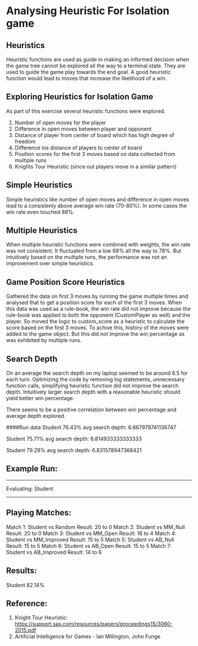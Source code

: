 # Analysing Heuristic For Isolation game

## Heuristics
Heuristic functions are used as guide in making an informed decision when the game tree cannot be explored all the way to a terminal state. They are used to guide the game play towards the end goal. A good heuristic function would lead to moves that increase the likelihood of a win. 

## Exploring Heuristics for Isolation Game
As part of this exercise several heuristic functions were explored. 
1. Number of open moves for the player
2. Difference in open moves between player and opponent
3. Distance of player from center of board which has high degree of freedom
4. Difference ins distance of players to center of board
5. Position scores for the first 3 moves based on data collected from multiple runs
6. Knights Tour Heuristic (since out players move in a similar pattern)

## Simple Heuristics
Simple heuristics like number of open moves and difference in open moves lead to a consistenly above average win rate (70-80%). In some cases the win rate even touched 88%.

## Multiple Heuristics
When multiple heuristic functions were combined with weights, the win rate was not consistent. It fluctuated from a low 68% all the way to 78%. But intuitively based on the multiple runs, the performance was not an improvement over simple heuristics.

## Game Position Score Heuristics
Gathered the data on first 3 moves by running the game multiple times and analysed that to get a position score for each of the first 3 moves. When this data was used as a rule-book, the win rate did not improve because the rule-book was applied to both the opponent (CustomPlayer as well) and the player. 
So moved the logic to custom_score as a heuristic to calculate the score based on the first 3 moves. To achive this, history of the moves were added to the game object.  But this did not improve the win percentage as was exhibited by multiple runs. 

## Search Depth
On an average the search depth on my laptop seemed to be around 6.5 for each turn.
Optimizing the code by removing log statements, unnecessary function calls, simplifying heuristic function did not improve the search depth. 
Intuitively larger search depth with a reasonable heuristic should yield better win percentage.

There seems to be a positive correlation between win percentage and average depth explored.

####Run data
Student             76.43%
avg search depth:  6.667979741136747

Student             75.71%
avg search depth:  6.814933333333333

Student             79.29%
avg search depth:  6.831578947368421


## Example Run:
*************************
   Evaluating: Student   
*************************

Playing Matches:
----------
  Match 1:   Student   vs   Random      Result: 20 to 0
  Match 2:   Student   vs   MM_Null     Result: 20 to 0
  Match 3:   Student   vs   MM_Open     Result: 16 to 4
  Match 4:   Student   vs MM_Improved   Result: 15 to 5
  Match 5:   Student   vs   AB_Null     Result: 15 to 5
  Match 6:   Student   vs   AB_Open     Result: 15 to 5
  Match 7:   Student   vs AB_Improved   Result: 14 to 6


Results:
----------
Student             82.14%


## Reference:
1. Knight Tour Heuristic: https://support.sas.com/resources/papers/proceedings15/3060-2015.pdf
2. Artificial Intelligence for Games - Ian Millington, John Funge
